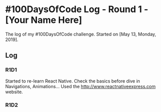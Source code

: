 # #100DaysOfCode Log - Round 1 - [Your Name Here]

The log of my #100DaysOfCode challenge. Started on [May 13, Monday, 2019].

## Log

### R1D1
Started to re-learn React Native. Check the basics before dive in Navigations, Animations...
Used the http://www.reactnativeexpress.com website.

### R1D2
